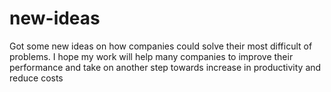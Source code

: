 # new-ideas
Got some new ideas on how companies could solve their most difficult of problems. I hope my work will help many companies to improve their performance and take on another step towards increase in productivity and reduce costs
